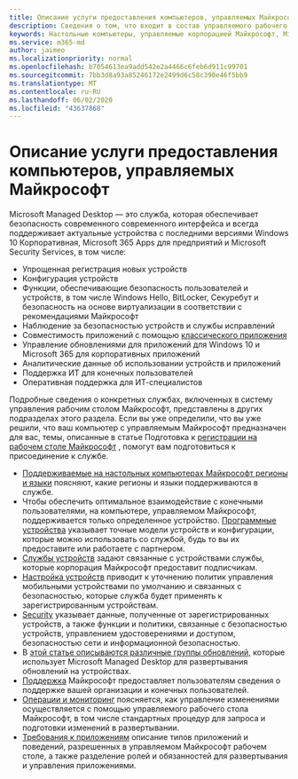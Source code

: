 ```yaml
---
title: Описание услуги предоставления компьютеров, управляемых Майкрософт
description: Сведения о том, что входит в состав управляемого рабочего стола Майкрософт в качестве службы
keywords: Настольные компьютеры, управляемые корпорацией Майкрософт, Microsoft 365, служба, документация
ms.service: m365-md
author: jaimeo
ms.localizationpriority: normal
ms.openlocfilehash: b7054613ea9add542e2a4466c6feb6d911c99701
ms.sourcegitcommit: 7bb3d8a93a85246172e2499d6c58c390e46f5bb9
ms.translationtype: MT
ms.contentlocale: ru-RU
ms.lasthandoff: 06/02/2020
ms.locfileid: "43637868"
---
```

# <a name="microsoft-managed-desktop-service-description"></a>Описание услуги предоставления компьютеров, управляемых Майкрософт

Microsoft Managed Desktop — это служба, которая обеспечивает безопасность современного современного интерфейса и всегда поддерживает актуальные устройства с последними версиями Windows 10 Корпоративная, Microsoft 365 Apps для предприятий и Microsoft Security Services, в том числе:

- Упрощенная регистрация новых устройств
- Конфигурация устройств
- Функции, обеспечивающие безопасность пользователей и устройств, в том числе Windows Hello, BitLocker, Секуребут и безопасность на основе виртуализации в соответствии с рекомендациями Майкрософт
- Наблюдение за безопасностью устройств и службы исправлений
- Совместимость приложений с помощью [классического приложения](https://docs.microsoft.com/fasttrack/win-10-desktop-app-assure)
- Управление обновлениями для приложений для Windows 10 и Microsoft 365 для корпоративных приложений
- Аналитические данные об использовании устройств и приложений
- Поддержка ИТ для конечных пользователей
- Оперативная поддержка для ИТ-специалистов

Подробные сведения о конкретных службах, включенных в систему управления рабочим столом Майкрософт, представлены в других подразделах этого раздела. Если вы уже определили, что вы уже решили, что ваш компьютер с управляемым Майкрософт предназначен для вас, темы, описанные в статье Подготовка к [регистрации на рабочем столе Майкрософт](https://docs.microsoft.com/microsoft-365/managed-desktop/get-ready/) , помогут вам подготовиться к присоединение к службе.

- [Поддерживаемые на настольных компьютерах Майкрософт регионы и языки](regions-languages.md) поясняют, какие регионы и языки поддерживаются в службе.
- Чтобы обеспечить оптимальное взаимодействие с конечными пользователями, на компьютере, управляемом Майкрософт, поддерживается только определенное устройство. [Программные устройства](device-list.md) указывает точные модели устройств и конфигурации, которые можно использовать со службой, будь то вы их предоставите или работаете с партнером.
- [Службы устройств](device-services.md) задают связанные с устройствами службы, которые корпорация Майкрософт предоставит подписчикам.
- [Настройка устройств](device-policies.md) приводит к уточнению политик управления мобильными устройствами по умолчанию и связанных с безопасностью, которые служба будет применять к зарегистрированным устройствам.
- [Security](security.md) указывает данные, полученные от зарегистрированных устройств, а также функции и политики, связанные с безопасностью устройств, управлением удостоверениями и доступом, безопасностью сети и информационной безопасностью.
- В [этой статье описываются различные группы обновлений,](updates.md) которые использует Microsoft Managed Desktop для развертывания обновлений на устройствах.
- [Поддержка](support.md) Майкрософт предоставляет пользователям сведения о поддержке вашей организации и конечных пользователей.
- [Операции и мониторинг](operations-and-monitoring.md) поясняется, как управление изменениями осуществляется с помощью управляемого рабочего стола Майкрософт, в том числе стандартных процедур для запроса и подготовки изменений в развертывании.
- [Требования к приложениям](mmd-app-requirements.md) описание типов приложений и поведений, разрешенных в управляемом Майкрософт рабочем столе, а также разделение ролей и обязанностей для развертывания и управления приложениями.
